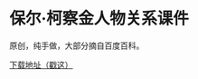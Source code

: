 # 保尔·柯察金人物关系课件


原创，纯手做，大部分摘自百度百科。

[下载地址（戳这）](https://cdn.jsdelivr.net/gh/majianyu2007/majianyu2007.github.io@master/%E4%BF%9D%E5%B0%94%C2%B7%E6%9F%AF%E5%AF%9F%E9%87%91.enbx)
